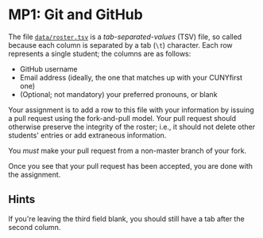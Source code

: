 MP1: Git and GitHub
===================

The file [`data/roster.tsv`](data/roster.tsv) is a *tab-separated-values* (TSV)
file, so called because each column is separated by a tab (`\t`) character. Each
row represents a single student; the columns are as follows:

-   GitHub username
-   Email address (ideally, the one that matches up with your CUNYfirst one)
-   (Optional; not mandatory) your preferred pronouns, or blank

Your assignment is to add a row to this file with your information by issuing a
pull request using the fork-and-pull model. Your pull request should otherwise
preserve the integrity of the roster; i.e., it should not delete other students'
entries or add extraneous information.

You *must* make your pull request from a non-master branch of your fork.

Once you see that your pull request has been accepted, you are done with the
assignment.

Hints
-----

If you're leaving the third field blank, you should still have a tab after the second column.
